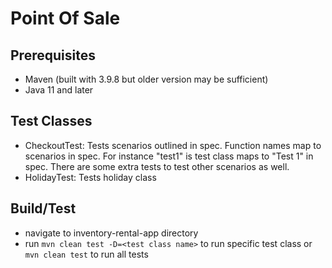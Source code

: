 # Point Of Sale
## Prerequisites
- Maven (built with 3.9.8 but older version may be sufficient)
- Java 11 and later
## Test Classes
- CheckoutTest: Tests scenarios outlined in spec.  Function names map to scenarios in spec.  For instance "test1" is test class maps to "Test 1" in spec.  There are some extra tests to test other scenarios as well.
- HolidayTest: Tests holiday class
## Build/Test
- navigate to inventory-rental-app directory
- run `mvn clean test -D=<test class name>` to run specific test class or `mvn clean test` to run all tests
